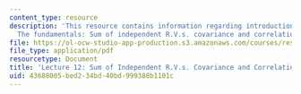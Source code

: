 ```yaml
---
content_type: resource
description: 'This resource contains information regarding introduction to probability:
  The fundamentals: Sum of independent R.V.s. covariance and correlation.'
file: https://ol-ocw-studio-app-production.s3.amazonaws.com/courses/res-6-012-introduction-to-probability-spring-2018/43688005bed234bd40bd999388b1101c_MITRES_6_012S18_L12AS.pdf
file_type: application/pdf
resourcetype: Document
title: 'Lecture 12: Sum of Independent R.V.s. Covariance and Correlation'
uid: 43688005-bed2-34bd-40bd-999388b1101c
---
```

